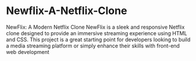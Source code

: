 # Newflix-A-Netflix-Clone
NewFlix: A Modern Netflix Clone NewFlix is a sleek and responsive Netflix clone designed to provide an immersive streaming experience using HTML and CSS. This project is a great starting point for developers looking to build a media streaming platform or simply enhance their skills with front-end web development
